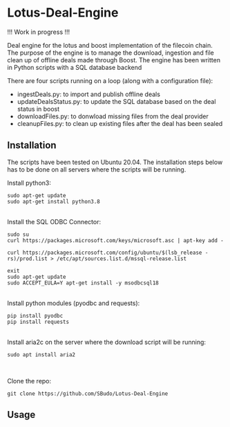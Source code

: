 # Lotus-Deal-Engine

!!! Work in progress !!!

Deal engine for the lotus and boost implementation of the filecoin chain.
The purpose of the engine is to manage the download, ingestion and file clean up of offline deals made through Boost.
The engine has been written in Python scripts with a SQL database backend

There are four scripts running on a loop (along with a configuration file):
- ingestDeals.py: to import and publish offline deals
- updateDealsStatus.py: to update the SQL database based on the deal status in boost
- downloadFiles.py: to donwload missing files from the deal provider
- cleanupFiles.py: to clean up existing files after the deal has been sealed

## Installation
The scripts have been tested on Ubuntu 20.04.
The installation steps below has to be done on all servers where the scripts will be running.

Install python3:<br>

```
sudo apt-get update
sudo apt-get install python3.8 
```
<br>
Install the SQL ODBC Connector:<br>

```
sudo su
curl https://packages.microsoft.com/keys/microsoft.asc | apt-key add -

curl https://packages.microsoft.com/config/ubuntu/$(lsb_release -rs)/prod.list > /etc/apt/sources.list.d/mssql-release.list

exit
sudo apt-get update
sudo ACCEPT_EULA=Y apt-get install -y msodbcsql18 
```
<br>
Install python modules (pyodbc and requests):<br>

``` 
pip install pyodbc
pip install requests
```
<br>
Install aria2c on the server where the download script will be running:<br>

```
sudo apt install aria2
```
<br>

Clone the repo: <br>
```
git clone https://github.com/SBudo/Lotus-Deal-Engine
```

## Usage

